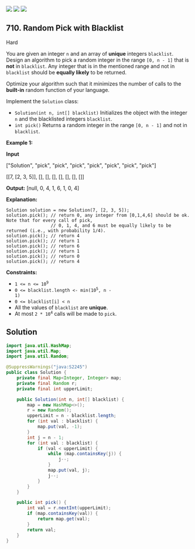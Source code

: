 [![](https://img.shields.io/github/stars/javadev/LeetCode-in-Java?label=Stars&style=flat-square)](https://github.com/javadev/LeetCode-in-Java)
[![](https://img.shields.io/github/forks/javadev/LeetCode-in-Java?label=Fork%20me%20on%20GitHub%20&style=flat-square)](https://github.com/javadev/LeetCode-in-Java/fork)
[![](https://img.shields.io/badge/-LeetCode%20in%20Kotlin-blue?style=flat-square)](https://github.com/javadev/LeetCode-in-Kotlin)

## 710\. Random Pick with Blacklist

Hard

You are given an integer `n` and an array of **unique** integers `blacklist`. Design an algorithm to pick a random integer in the range `[0, n - 1]` that is **not** in `blacklist`. Any integer that is in the mentioned range and not in `blacklist` should be **equally likely** to be returned.

Optimize your algorithm such that it minimizes the number of calls to the **built-in** random function of your language.

Implement the `Solution` class:

*   `Solution(int n, int[] blacklist)` Initializes the object with the integer `n` and the blacklisted integers `blacklist`.
*   `int pick()` Returns a random integer in the range `[0, n - 1]` and not in `blacklist`.

**Example 1:**

**Input**

["Solution", "pick", "pick", "pick", "pick", "pick", "pick", "pick"]

[[7, [2, 3, 5]], [], [], [], [], [], [], []]

**Output:** [null, 0, 4, 1, 6, 1, 0, 4]

**Explanation:**

    Solution solution = new Solution(7, [2, 3, 5]);
    solution.pick(); // return 0, any integer from [0,1,4,6] should be ok. Note that for every call of pick,
                     // 0, 1, 4, and 6 must be equally likely to be returned (i.e., with probability 1/4).
    solution.pick(); // return 4
    solution.pick(); // return 1
    solution.pick(); // return 6
    solution.pick(); // return 1
    solution.pick(); // return 0
    solution.pick(); // return 4 

**Constraints:**

*   <code>1 <= n <= 10<sup>9</sup></code>
*   <code>0 <= blacklist.length <- min(10<sup>5</sup>, n - 1)</code>
*   `0 <= blacklist[i] < n`
*   All the values of `blacklist` are **unique**.
*   At most <code>2 * 10<sup>4</sup></code> calls will be made to `pick`.

## Solution

```java
import java.util.HashMap;
import java.util.Map;
import java.util.Random;

@SuppressWarnings("java:S2245")
public class Solution {
    private final Map<Integer, Integer> map;
    private final Random r;
    private final int upperLimit;

    public Solution(int n, int[] blacklist) {
        map = new HashMap<>();
        r = new Random();
        upperLimit = n - blacklist.length;
        for (int val : blacklist) {
            map.put(val, -1);
        }
        int j = n - 1;
        for (int val : blacklist) {
            if (val < upperLimit) {
                while (map.containsKey(j)) {
                    j--;
                }
                map.put(val, j);
                j--;
            }
        }
    }

    public int pick() {
        int val = r.nextInt(upperLimit);
        if (map.containsKey(val)) {
            return map.get(val);
        }
        return val;
    }
}
```